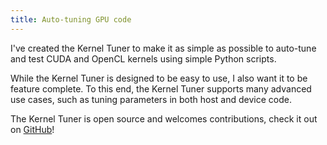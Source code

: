 ```yaml
---
title: Auto-tuning GPU code
---
```


I've created the Kernel Tuner to make it as simple as possible to auto-tune and test CUDA and OpenCL kernels using simple Python scripts.

While the Kernel Tuner is designed to be easy to use, I also want it to be feature complete.
To this end, the Kernel Tuner supports many advanced use cases, such as tuning parameters in both host and device code.

The Kernel Tuner is open source and welcomes contributions, check it out on
<a class="black-underlined" href="https://github.com/benvanwerkhoven/kernel_tuner">GitHub</a>!

